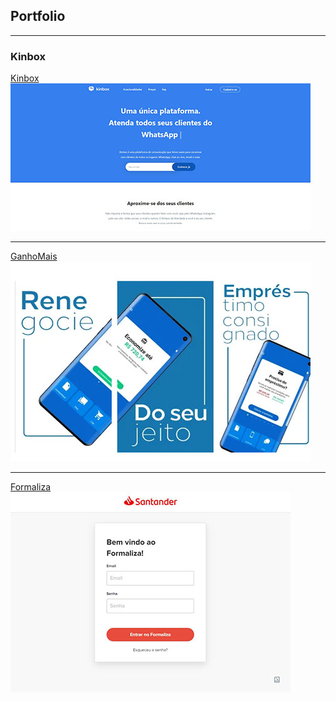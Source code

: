 ## Portfolio

---

### Kinbox 

[Kinbox](https://www.kinbox.com.br/)
<img src="images/kinbox1.jpg?raw=true"/>

---
[GanhoMais](https://www.ganhomais.com.br/)
<img src="images/ganhomais1.jpg?raw=true"/>

---
[Formaliza](https://formaliza.netlify.app/user/login)
<img src="images/formaliza1.jpg?raw=true"/>